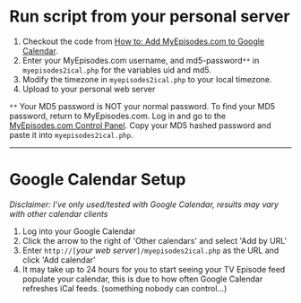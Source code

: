 # **Run script from your personal server** #
  1. Checkout the code from [How to: Add MyEpisodes.com to Google Calendar](http://goo.gl/2vfs8).
  1. Enter your MyEpisodes.com username, and md5-password`**` in `myepisodes2ical.php` for the variables uid and md5.
  1. Modify the timezone in `myepisodes2ical.php` to your local timezone.
  1. Upload to your personal web server

`**` Your MD5 password is NOT your normal password. To find your MD5 password, return to MyEpisodes.com. Log in and go to the [MyEpisodes.com Control Panel](http://www.myepisodes.com/cp.php). Copy your MD5 hashed password and paste it into `myepisodes2ical.php`.


---


# **Google Calendar Setup** #

_Disclaimer: I've only used/tested with Google Calendar, results may vary with other calendar clients_
  1. Log into your Google Calendar
  1. Click the arrow to the right of 'Other calendars' and select 'Add by URL'
  1. Enter `http://[`_your web server_`]/myepisodes2ical.php` as the URL and click 'Add calendar'
  1. It may take up to 24 hours for you to start seeing your TV Episode feed populate your calendar, this is due to how often Google Calendar refreshes iCal feeds. (something nobody can control...)
